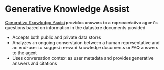 # Generative Knowledge Assist

[Generative Knowledge Assist](https://cloud.google.com/agent-assist/docs/generative-knowledge-assist) provides answers to a representative agent's questions based on information in the datastore documents provided

* Accepts both public and private data stores
* Analyzes an ongoing converstaion between a human representative and an end-user to suggest relevant knowledge documents or FAQ answers to the agent
* Uses conversation context as user metadata and provides generative answers and citations

<br>

